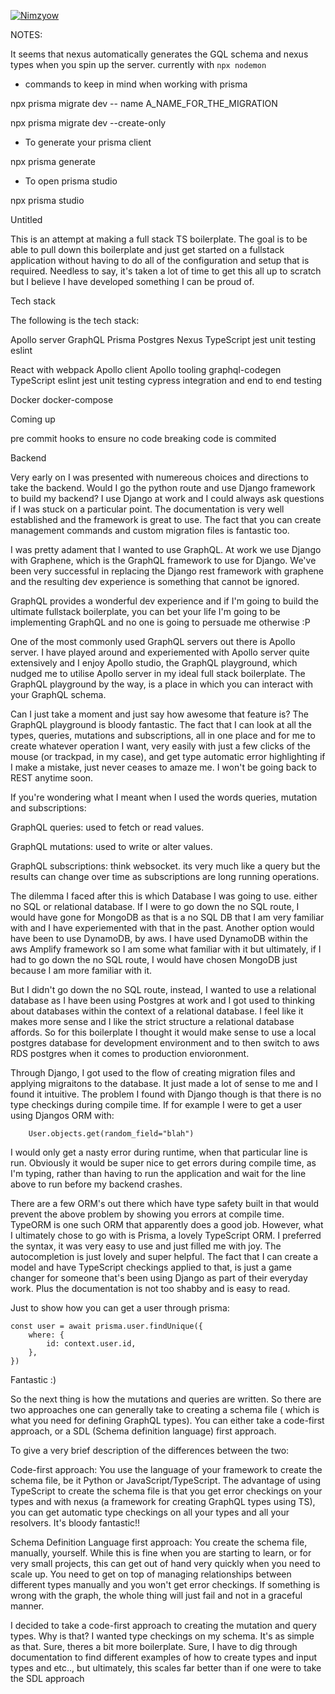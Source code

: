 [![Nimzyow](https://circleci.com/gh/Nimzyow/diving-fs.svg?style=svg)](https://app.circleci.com/pipelines/github/Nimzyow)

NOTES:

It seems that nexus automatically generates the GQL schema and nexus types when you spin up the server. currently with `npx nodemon`

- commands to keep in mind when working with prisma

npx prisma migrate dev -- name A_NAME_FOR_THE_MIGRATION

npx prisma migrate dev --create-only

- To generate your prisma client

npx prisma generate

- To open prisma studio

npx prisma studio

Untitled

This is an attempt at making a full stack TS boilerplate. The goal is to be able to pull down this boilerplate and just get started on a fullstack application without having to do all of the configuration and setup that is required. Needless to say, it's taken a lot of time to get this all up to scratch but I believe I have developed something I can be proud of.

Tech stack

The following is the tech stack:

Apollo server
GraphQL
Prisma
Postgres
Nexus
TypeScript
jest unit testing
eslint

React with webpack
Apollo client
Apollo tooling
graphql-codegen
TypeScript
eslint
jest unit testing
cypress integration and end to end testing

Docker
docker-compose

Coming up

pre commit hooks to ensure no code breaking code is commited

Backend

Very early on I was presented with numereous choices and directions to take the backend. Would I go the python route and use Django framework to build my backend? I use Django at work and I could always ask questions if I was stuck on a particular point. The documentation is very well established and the framework is great to use. The fact that you can create management commands and custom migration files is fantastic too.

I was pretty adament that I wanted to use GraphQL. At work we use Django with Graphene, which is the GraphQL framework to use for Django. We've been very successful in replacing the Django rest framework with graphene and the resulting dev experience is something that cannot be ignored.

GraphQL provides a wonderful dev experience and if I'm going to build the ultimate fullstack boilerplate, you can bet your life I'm going to be implementing GraphQL and no one is going to persuade me otherwise :P

One of the most commonly used GraphQL servers out there is Apollo server. I have played around and experiemented with Apollo server quite extensively and I enjoy Apollo studio, the GraphQL playground, which nudged me to utilise Apollo server in my ideal full stack boilerplate. The GraphQL playground by the way, is a place in which you can interact with your GraphQL schema.

Can I just take a moment and just say how awesome that feature is? The GraphQL playground is bloody fantastic. The fact that I can look at all the types, queries, mutations and subscriptions, all in one place and for me to create whatever operation I want, very easily with just a few clicks of the mouse (or trackpad, in my case), and get type automatic error highlighting if I make a mistake, just never ceases to amaze me. I won't be going back to REST anytime soon.

If you're wondering what I meant when I used the words queries, mutation and subscriptions:

GraphQL queries: used to fetch or read values.

GraphQL mutations: used to write or alter values.

GraphQL subscriptions: think websocket. its very much like a query but the results can change over time as subscriptions are long running operations.

The dilemma I faced after this is which Database I was going to use. either no SQL or relational database. If I were to go down the no SQL route, I would have gone for MongoDB as that is a no SQL DB that I am very familiar with and I have experiemented with that in the past. Another option would have been to use DynamoDB, by aws. I have used DynamoDB within the aws Amplify framework so I am some what familiar with it but ultimately, if I had to go down the no SQL route, I would have chosen MongoDB just because I am more familiar with it.

But I didn't go down the no SQL route, instead, I wanted to use a relational database as I have been using Postgres at work and I got used to thinking about databases within the context of a relational database. I feel like it makes more sense and I like the strict structure a relational database affords. So for this boilerplate I thought it would make sense to use a local postgres database for development environment and to then switch to aws RDS postgres when it comes to production envioronment.

Through Django, I got used to the flow of creating migration files and applying migraitons to the database. It just made a lot of sense to me and I found it intuitive. The problem I found with Django though is that there is no type checkings during compile time. If for example I were to get a user using Djangos ORM with:

```
    User.objects.get(random_field="blah")
```

I would only get a nasty error during runtime, when that particular line is run. Obviously it would be super nice to get errors during compile time, as I'm typing, rather than having to run the application and wait for the line above to run before my backend crashes.

There are a few ORM's out there which have type safety built in that would prevent the above problem by showing you errors at compile time. TypeORM is one such ORM that apparently does a good job. However, what I ultimately chose to go with is Prisma, a lovely TypeScript ORM. I preferred the syntax, it was very easy to use and just filled me with joy. The autocompletion is just lovely and super helpful. The fact that I can create a model and have TypeScript checkings applied to that, is just a game changer for someone that's been using Django as part of their everyday work. Plus the documentation is not too shabby and is easy to read.

Just to show how you can get a user through prisma:

```
const user = await prisma.user.findUnique({
    where: {
        id: context.user.id,
    },
})
```

Fantastic :)

So the next thing is how the mutations and queries are written. So there are two approaches one can generally take to creating a schema file ( which is what you need for defining GraphQL types). You can either take a code-first approach, or a SDL (Schema definition language) first approach.

To give a very brief description of the differences between the two:

Code-first approach: You use the language of your framework to create the schema file, be it Python or JavaScript/TypeScript. The advantage of using TypeScript to create the schema file is that you get error checkings on your types and with nexus (a framework for creating GraphQL types using TS), you can get automatic type checkings on all your types and all your resolvers. It's bloody fantastic!!

Schema Definition Language first approach: You create the schema file, manually, yourself. While this is fine when you are starting to learn, or for very small projects, this can get out of hand very quickly when you need to scale up. You need to get on top of managing relationships between different types manually and you won't get error checkings. If something is wrong with the graph, the whole thing will just fail and not in a graceful manner.

I decided to take a code-first approach to creating the mutation and query types. Why is that? I wanted type checkings on my schema. It's as simple as that. Sure, theres a bit more boilerplate. Sure, I have to dig through documentation to find different examples of how to create types and input types and etc.., but ultimately, this scales far better than if one were to take the SDL approach
